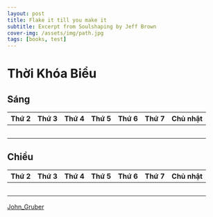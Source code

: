 ```yaml
---
layout: post
title: Flake it till you make it
subtitle: Excerpt from Soulshaping by Jeff Brown
cover-img: /assets/img/path.jpg
tags: [books, test]
---
```


# Thời Khóa Biểu

## Sáng
|Thứ 2|Thứ 3|Thứ 4|Thứ 5|Thứ 6|Thứ 7|Chủ nhật|
|-----|:---:|:---:|:---:|:---:|:---:|-------:|
|     |     |     |     |     |     |        |
|     |     |     |     |     |     |        |
|     |     |     |     |     |     |        |
|     |     |     |     |     |     |        |
|     |     |     |     |     |     |        |

## Chiều
|Thứ 2|Thứ 3|Thứ 4|Thứ 5|Thứ 6|Thứ 7|Chủ nhật|
|-----|:---:|:---:|:---:|:---:|:---:|-------:|
|     |     |     |     |     |     |        |
|     |     |     |     |     |     |        |
|     |     |     |     |     |     |        |
|     |     |     |     |     |     |        |
|     |     |     |     |     |     |        |



[John_Gruber](https://en.wikipedia.org/wiki/John_Gruber "Markdown Creator")
